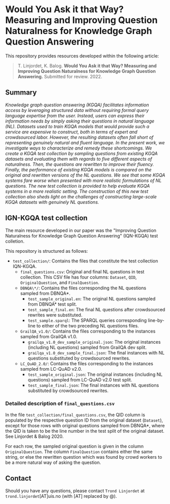 # Would You Ask it that Way? Measuring and Improving Question Naturalness for Knowledge Graph Question Answering

This repository provides resources developed within the following article:

> T. Linjordet, K. Balog. **Would You Ask it that Way? Measuring and Improving Question Naturalness for Knowledge Graph Question Answering.** Submitted for review. 2022. 

## Summary

*Knowledge graph question answering (KGQA) facilitates information access by leveraging structured data without requiring formal query language expertise from the user.  Instead, users can express their information needs by simply asking their questions in natural language (NL).  Datasets used to train KGQA models that would provide such a service are expensive to construct, both in terms of expert and crowdsourced labor.  However, the resulting datasets often fall short of representing genuinely natural and fluent language.  In the present work, we investigate ways to characterize and remedy these shortcomings.  We create a KGQA test collection by sampling questions from existing KGQA datasets and evaluating them with regards to five different aspects of naturalness.  Then, the questions are rewritten to improve their fluency.  Finally, the performance of existing KGQA models is compared on the original and rewritten versions of the NL questions.  We see that some KGQA systems fare worse when presented with more realistic formulations of NL questions.  The new test collection is provided to help evaluate KGQA systems in a more realistic setting.  The construction of this new test collection also sheds light on the challenges of constructing large-scale KGQA datasets with genuinely NL questions.*

## IGN-KGQA test collection

The main resource developed in our paper was the "Improving Question Naturalness for Knowledge Graph Question Answering" (IQN-KGQA) test colletion. 

This repository is structured as follows:

- `test_collection/`: Contains the files that constitute the test collection IQN-KGQA.
    - `final_questions.csv`: Original and final NL questions in test collection. This CSV file has four columns: `Dataset`, `QID`, `OriginalQuestion`, and `FinalQuestion`. 
    - `DBNQA\*/`: Contains the files corresponding the NL questions sampled from DBNQA*. 
       - `test_sample_original.en`: The original NL questions sampled from DBNQA* test split. 
       - `test_sample_final.en`: The final NL questions after crowdsourced rewrites were substituted. 
       - `test_sample.sparql`: The SPARQL queries corresponding line-by-line to either of the two preceding NL questions files.
    - `GrailQA_v1.0/`: Contains the files corresponding to the instances sampled from GrailQA v1.0.
        - `grailqa_v1.0_dev_sample_original.json`: The original instances (including NL questions) sampled from GrailQA dev split.
        - `grailqa_v1.0_dev_sample_final.json`: The final instances with NL questions substituted by crowdsourced rewrites.
    - `LC_QuAD_2.0/`: Contains the files corresponding to the instances sampled from LC-QuAD v2.0.
        - `test_sample_original.json`: The original instances (including NL questions) sampled from LC-QuAD v2.0 test split.
        - `test_sample_final.json`: The final instances with NL questions substituted by crowdsourced rewrites.

### Detailed description of `final_questions.csv`

In the file `test_collection/final_questions.csv`, the QID column is populated by the respective question ID from the original dataset (`Dataset`), except for those rows with original questions sampled from DBNQA*, where the QID is taken to be the line number in the test split of the original dataset. See Linjordet & Balog 2020. 

For each row, the sampled original question is given in the column `OriginalQuestion`. The column `FinalQuestion` contains either the same string, or else the rewritten question which was found by crowd workers to be a more natural way of asking the question. 

## Contact

Should you have any questions, please contact `Trond Linjordet` at `trond.linjordet`[AT]uis.no (with [AT] replaced by @).
